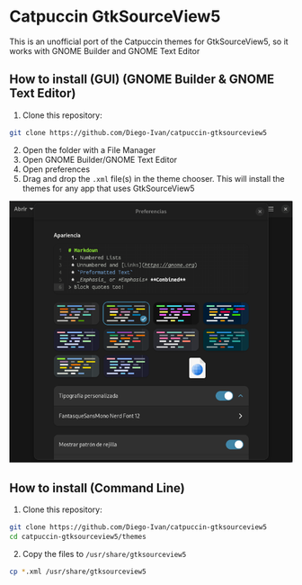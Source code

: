 # Catpuccin GtkSourceView5

This is an unofficial port of the Catpuccin themes for GtkSourceView5, so it
works with GNOME Builder and GNOME Text Editor

## How to install (GUI) (GNOME Builder & GNOME Text Editor)

1. Clone this repository:

```sh
git clone https://github.com/Diego-Ivan/catpuccin-gtksourceview5
```

2. Open the folder with a File Manager
3. Open GNOME Builder/GNOME Text Editor
4. Open preferences
5. Drag and drop the `.xml` file(s) in the theme chooser. This will install the themes for any app that uses GtkSourceView5

<img src="assets/gnome-text-editor-dnd.png"/>

## How to install (Command Line)

1. Clone this repository:

```sh
git clone https://github.com/Diego-Ivan/catpuccin-gtksourceview5
cd catpuccin-gtksourceview5/themes
```

2. Copy the files to `/usr/share/gtksourceview5`

```sh
cp *.xml /usr/share/gtksourceview5
```
